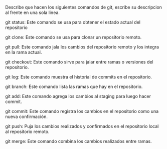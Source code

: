 Describe que hacen los siguientes comandos de git, escribe su descripcion al frente en una sola linea.

git status: Este comando se usa para obtener el estado actual del repositorio

git clone: Este comando se usa para clonar un repositorio remoto.

git pull: Este comando jala los cambios del repositorio remoto y los integra en la rama actual.

git checkout: Este comando sirve para jalar entre ramas o versiones del repositorio. 

git log: Este comando muestra el historial de commits en el repositorio. 

git branch: Este comando lista las ramas que hay en el repositorio. 

git add: Este comando agrega los cambios al staging para luego hacer commit.

git commit: Este comando registra los cambios en el repositorio como una nueva confirmación.

git push: Puja los cambios realizados y confirmados en el repositorio local al repositorio remoto.
 
git merge: Este comando combina los cambios realizados entre ramas. 
